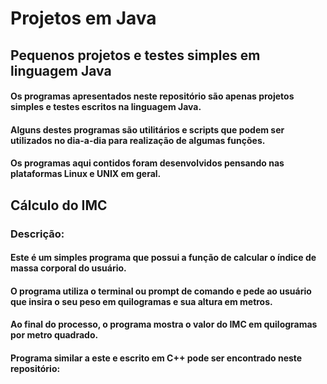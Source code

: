 # Projetos em Java
## Pequenos projetos e testes simples em linguagem Java

#### Os programas apresentados neste repositório são apenas projetos simples e testes escritos na linguagem Java.
#### Alguns destes programas são utilitários e scripts que podem ser utilizados no dia-a-dia para realização de algumas funções.
#### Os programas aqui contidos foram desenvolvidos pensando nas plataformas Linux e UNIX em geral.

## Cálculo do IMC

### Descrição:

#### Este é um simples programa que possui a função de calcular o índice de massa corporal do usuário.
#### O programa utiliza o terminal ou prompt de comando e pede ao usuário que insira o seu peso em quilogramas e sua altura em metros.
#### Ao final do processo, o programa mostra o valor do IMC em quilogramas por metro quadrado.
#### Programa similar a este e escrito em C++ pode ser encontrado neste repositório:  
